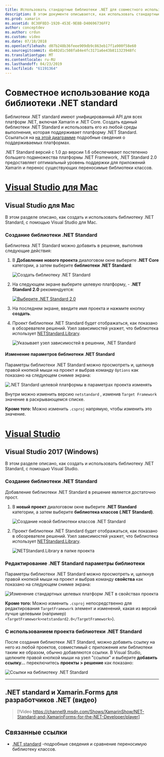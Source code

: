 ```yaml
---
title: Использовать стандартные библиотеки .NET для совместного использования кода
description: В этом документе описывается, как использовать стандартные библиотеки .NET для совместного использования кода. В нем описывается создание библиотеки .NET Standard, изменение его параметры и использование его в приложении.
ms.prod: xamarin
ms.assetid: 8C30F8D3-1920-453E-9E8B-D40696736FF2
author: conceptdev
ms.author: crdun
ms.custom: video
ms.date: 07/18/2018
ms.openlocfilehash: d07b248b36feee909db9c863eb17f1a900f58e60
ms.sourcegitcommit: 4b402d1c508fa84e4fc3171a6e43b811323948fc
ms.translationtype: MT
ms.contentlocale: ru-RU
ms.lasthandoff: 04/23/2019
ms.locfileid: "61191364"
---
```

# <a name="net-standard-library-code-sharing"></a>Совместное использование кода библиотеки .NET standard

Библиотеки .NET standard имеют унифицированный API для всех платформ .NET, включая Xamarin и .NET Core. Создать единый библиотеки .NET Standard и использовать его из любой среды выполнения, которая поддерживает платформу .NET Standard. Ссылаться на [на этой диаграмме](https://docs.microsoft.com/dotnet/standard/net-standard#net-implementation-support) подробные сведения о поддерживаемых платформах.

.NET Standard версий с 1.0 до версии 1.6 обеспечивают постепенно большего подмножества платформы .NET Framework, .NET Standard 2.0 предоставляет оптимальный уровень поддержки для приложений Xamarin и перенос существующих переносимые библиотеки классов.

# <a name="visual-studio-for-mactabmacos"></a>[Visual Studio для Mac](#tab/macos)

## <a name="visual-studio-for-mac"></a>Visual Studio для Mac

В этом разделе описано, как создать и использовать библиотеку .NET Standard, с помощью Visual Studio для Mac.

### <a name="creating-a-net-standard-library"></a>Создание библиотеки .NET Standard

Библиотека .NET Standard можно добавить в решение, выполнив следующие действия:

1. В **Добавление нового проекта** диалоговом окне выберите **.NET Core** категории, а затем выберите **библиотеки .NET Standard**:

    ![Создать библиотеку .NET Standard](net-standard-images/vsm01-m157.png "Создание библиотеки новом .NET Standard")

2. На следующем экране выберите целевую платформу, - **.NET Standard 2.0** рекомендуется:

    [![Выберите .NET Standard 2.0](net-standard-images/vsm01a-m157-sml.png)](net-standard-images/vsm01a-m157.png#lightbox)

3. На последнем экране, введите имя проекта и нажмите кнопку **создать**.

4. Проект библиотеки .NET Standard будет отображаться, как показано в обозревателе решений. Узел зависимостей укажет, что библиотека использует [NETStandard.Library](https://www.nuget.org/packages/NETStandard.Library/).

    ![Указывает узел зависимостей в решении, .NET Standard](net-standard-images/vsm02-m157.png)

#### <a name="editing-net-standard-library-settings"></a>Изменение параметров библиотеки .NET Standard

Параметры библиотеки .NET Standard можно просмотреть и, щелкнув правой кнопкой мыши на проект и выбрав команду `Options` как показано на следующем снимке экрана:

![.NET Standard целевой платформы в параметрах проекта изменять](net-standard-images/vsm03-m157.png "изменить версию .NET Standard целевой платформы в параметрах проекта")

Внутри можно изменить версию `netstandard` , изменив `Target Framework` значение в раскрывающемся списке.

**Кроме того:** Можно изменить `.csproj` напрямую, чтобы изменить это значение.

# <a name="visual-studiotabwindows"></a>[Visual Studio](#tab/windows)

## <a name="visual-studio-2017-windows"></a>Visual Studio 2017 (Windows)

В этом разделе описано, как создать и использовать библиотеку .NET Standard, с помощью Visual Studio.

### <a name="creating-a-net-standard-library"></a>Создание библиотеки .NET Standard

Добавление библиотеки .NET Standard в решение является достаточно прост.

1. В **новый проект** диалоговом окне выберите **.NET Standard** категории, а затем выберите **библиотека классов (.NET Standard)**.

    ![Создание новой библиотеки классов .NET Standard](net-standard-images/vs01-w157.png "Создание новой библиотеки классов .NET Standard")

2. Проект библиотеки .NET Standard будет отображаться, как показано в обозревателе решений. Узел зависимостей укажет, что библиотека использует [NETStandard.Library](https://www.nuget.org/packages/NETStandard.Library/).

    ![NETStandard.Library в папке проекта](net-standard-images/vs02-w157.png "проект .NET Standard в решении")

### <a name="editing-net-standard-library-settings"></a>Редактирование .NET Standard параметры библиотеки

Параметры библиотеки .NET Standard можно просмотреть и, щелкнув правой кнопкой мыши на проект и выбрав команду **свойства** как показано на следующем снимке экрана:

![Изменение стандартных целевых платформ .NET в свойствах проекта](net-standard-images/vs03-w157.png "так же, как другие проекты ссылаются на библиотеку .NET Standard")

**Кроме того:** Можно изменить `.csproj` непосредственно для редактирования `TargetFramework` элемент и изменений, какая из версий лучше целевыми (например) `<TargetFramework>netstandard2.0</TargetFramework>`).

### <a name="using-a-net-standard-library-project"></a>С использованием проекта библиотеки .NET Standard

После создания библиотеки .NET Standard, можно добавить ссылку на него из любой проектов, совместимый с приложения или библиотеки таким же образом, обычно добавляются ссылки. В Visual Studio, щелкните правой кнопкой мыши на узел "ссылки" и выберите **добавить ссылку...**  переключитесь **проекты > решение** как показано:

![Ссылки на библиотеку .NET Standard](net-standard-images/vs04.png "в Visual Studio щелкните правой кнопкой мыши на узел \"ссылки\" и выберите команду Добавить ссылку …, затем перейдите на вкладку проекты решения, как показано")

-----

## <a name="net-standard-and-xamarinforms-for-the-net-developer-video"></a>.NET standard и Xamarin.Forms для разработчиков .NET (видео)

> [!Video https://channel9.msdn.com/Shows/XamarinShow/NET-Standard-and-XamarinForms-for-the-NET-Developer/player]

## <a name="related-links"></a>Связанные ссылки

* [.NET standard](https://docs.microsoft.com/dotnet/standard/net-standard) -подробные сведения и сравнение переносимую библиотеку классов.
